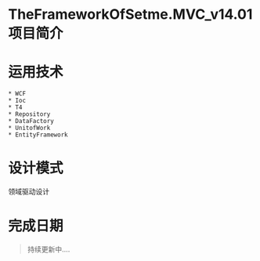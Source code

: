 TheFrameworkOfSetme.MVC_v14.01项目简介
======================


运用技术
======================
```
* WCF
* Ioc
* T4
* Repository
* DataFactory
* UnitofWork
* EntityFramework
```



设计模式
======================
领域驱动设计






完成日期
======================
> 持续更新中....